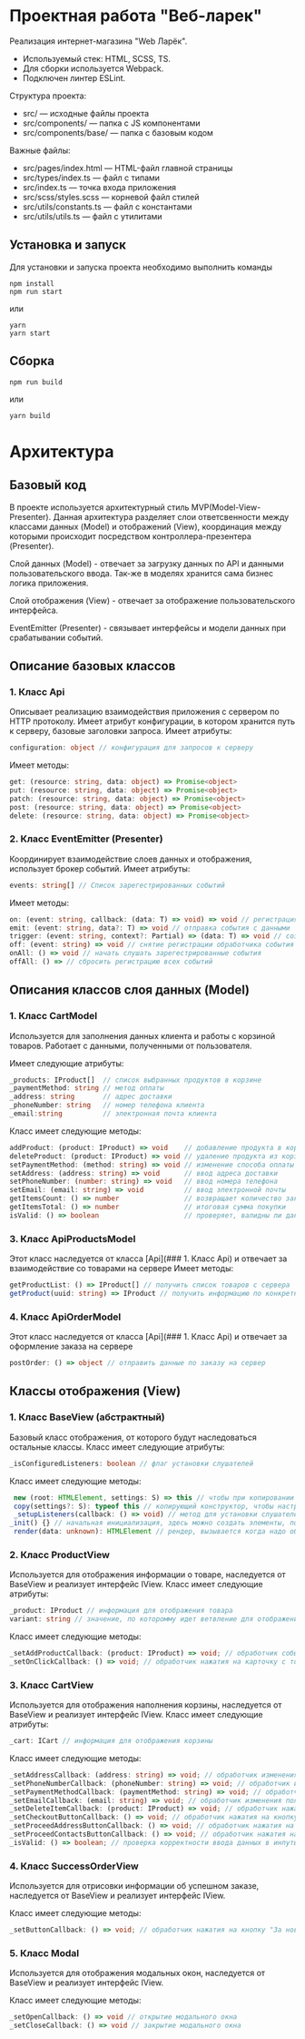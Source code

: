 # Проектная работа "Веб-ларек"

Реализация интернет-магазина "Web Ларёк".

- Используемый стек: HTML, SCSS, TS.
- Для сборки используется Webpack.
- Подключен линтер ESLint.

Структура проекта:

- src/ — исходные файлы проекта
- src/components/ — папка с JS компонентами
- src/components/base/ — папка с базовым кодом

Важные файлы:

- src/pages/index.html — HTML-файл главной страницы
- src/types/index.ts — файл с типами
- src/index.ts — точка входа приложения
- src/scss/styles.scss — корневой файл стилей
- src/utils/constants.ts — файл с константами
- src/utils/utils.ts — файл с утилитами

## Установка и запуск

Для установки и запуска проекта необходимо выполнить команды

```
npm install
npm run start
```

или

```
yarn
yarn start
```

## Сборка

```
npm run build
```

или

```
yarn build
```

# Архитектура

## Базовый код

В проекте используется архитектурный стиль MVP(Model-View-Presenter). Данная архитектура разделяет слои ответсвенности между классами данных (Model) и отображений (View), координация между которыми происходит посредством контроллера-презентера (Presenter).

Слой данных (Model) - отвечает за загрузку данных по API и данными пользовательского ввода. Так-же в моделях хранится сама бизнес логика приложения.

Слой отображения (View) - отвечает за отображение пользовательского интерфейса.

EventEmitter (Presenter) - связывает интерфейсы и модели данных при срабатывании событий.

## Описание базовых классов

### 1. Класс Api
Описывает реализацию взаимодействия приложения с сервером по HTTP протоколу.
Имеет атрибут конфигурации, в котором хранится путь к серверу, базовые заголовки запроса.
Имеет атрибуты:
```ts
configuration: object // конфигурация для запросов к серверу
```
Имеет методы:
```ts
get: (resource: string, data: object) => Promise<object>
put: (resource: string, data: object) => Promise<object>
patch: (resource: string, data: object) => Promise<object>
post: (resource: string, data: object) => Promise<object>
delete: (resource: string, data: object) => Promise<object>
```


### 2. Класс EventEmitter (Presenter)
Координирует взаимодействие слоев данных и отображения, использует брокер событий.
Имеет атрибуты:
```ts
events: string[] // Список зарегестрированных событий
```
Имеет методы:
```ts
on: (event: string, callback: (data: T) => void) => void // регистрация обработчика события
emit: (event: string, data?: T) => void // отправка события с данными
trigger: (event: string, context?: Partial) => (data: T) => void // создает коллбэк, отправляющий событие при вызове
off: (event: string) => void // снятие регистрации обработчика события
onAll: () => void // начать слушать зарегестрированные события
offAll: () => // сбросить регистрацию всех событий
```


## Описания классов слоя данных (Model)

### 1. Класс CartModel

Используется для заполнения данных клиента и работы с корзиной товаров. Работает с данными, полученными от пользователя.

Имеет следующие атрибуты:

```ts
_products: IProduct[]  // список выбранных продуктов в корзине
_paymentMethod: string // метод оплаты
_address: string       // адрес доставки
_phoneNumber: string   // номер телефона клиента
_email:string          // электронная почта клиента

```

Класс имеет следующие методы:

```ts
addProduct: (product: IProduct) => void    // добавление продукта в корзину
deleteProduct: (product: IProduct) => void // удаление продукта из корзины
setPaymentMethod: (method: string) => void // изменение способа оплаты
setAddress: (address: string) => void      // ввод адреса доставки
setPhoneNumber: (number: string) => void   // ввод номера телефона
setEmail: (email: string) => void          // ввод электронной почты
getItemsCount: () => number                // возвращает количество заказов в корзине
getItemsTotal: () => number                // итоговая сумма покупки
isValid: () => boolean                     // проверяет, валидны ли данные корзины
```

### 3. Класс ApiProductsModel

Этот класс наследуется от класса [Api](### 1. Класс Api) и отвечает за взаимодействие со товарами на сервере
Имеет методы:
```ts
getProductList: () => IProduct[] // получить список товаров с сервера
getProduct(uuid: string) => IProduct // получить информацию по конкретному товару
```

### 4. Класс ApiOrderModel

Этот класс наследуется от класса [Api](### 1. Класс Api) и отвечает за оформление заказа на сервере
```ts
postOrder: () => object // отправить данные по заказу на сервер
```

## Классы отображения (View)

### 1. Класс BaseView (абстрактный)

Базовый класс отображения, от которого будут наследоваться остальные классы.
Класс имеет следующие атрибуты:
```ts
_isConfiguredListeners: boolean // флаг установки слушателей
```
Класс имеет следующие методы:
```ts
 new (root: HTMLElement, settings: S) => this // чтобы при копировании создавать дочерний класс, не зная его имени
 copy(settings?: S): typeof this // копирующий конструктор, чтобы настроить один раз и дальше использовать копии отображения везде, но при желании можем что-то поменять, например обработчики событий
 _setupListeners(callback: () => void) // метод для установки слушателей из рендера или при инициализации
_init() {} // начальная инициализация, здесь можно создать элементы, повесить слушатели и т.д.
 render(data: unknown): HTMLElement // рендер, вызывается когда надо обновить отображение с данными

```

### 2. Класс ProductView

Используется для отображения информации о товаре, наследуется от BaseView и реализует интерфейс IView.
Класс имеет следующие атрибуты:
```ts
_product: IProduct // информация для отображения товара
variant: string // значение, по которомму идет ветвление для отображения в списке на главной странице или в корзине
```
Класс имеет следующие методы:
```ts
_setAddProductCallback: (product: IProduct) => void; // обработчик события нажатия на кнопку "В корзину"
_setOnClickCallback: () => void; // обработчик нажатия на карточку с товаром
```

### 3. Класс CartView

Используется для отображения наполнения корзины, наследуется от BaseView и реализует интерфейс IView.
Класс имеет следующие атрибуты:
```ts
_cart: ICart // информация для отображения корзины
```
Класс имеет следующие методы:
```ts
_setAddressCallback: (address: string) => void; // обработчик изменения поля ввода адреса
_setPhoneNumberCallback: (phoneNumber: string) => void; // обработчик изменения поля ввода телефона
_setPaymentMethodCallback: (paymentMethod: string) => void; // обработчик нажатия на кнопки типа оплаты
_setEmailCallback: (email: string) => void; // обработчик изменения поля ввода емейла
_setDeleteItemCallback: (product: IProduct) => void; // обработчик нажатия на кнопку удаления товара
_setCheckoutButtonCallback: () => void; // обработчик нажатия на кнопку "Оформить"
_setProceedAddressButtonCallback: () => void; // обработчик нажатия на кнопку "далее" на этапе ввода адреса и типа оплаты
_setProceedContactsButtonCallback: () => void; // обработчик нажатия на кнопку "оплатить"
_isValid: () => boolean; // проверка корректности ввода данных в инпуты
```

### 4. Класс SuccessOrderView

Используется для отрисовки информации об успешном заказе, наследуется от BaseView и реализует интерфейс IView.

Класс имеет следующие методы:
```ts
_setButtonCallback: () => void; // обработчик нажатия на кнопку "За новыми покупками"
```

### 5. Класс Modal

Используется для отображения модальных окон, наследуется от BaseView и реализует интерфейс IView.

Класс имеет следующие методы:
```ts
_setOpenCallback: () => void // открытие модального окна
_setCloseCallback: () => void // закрытие модального окна
```
